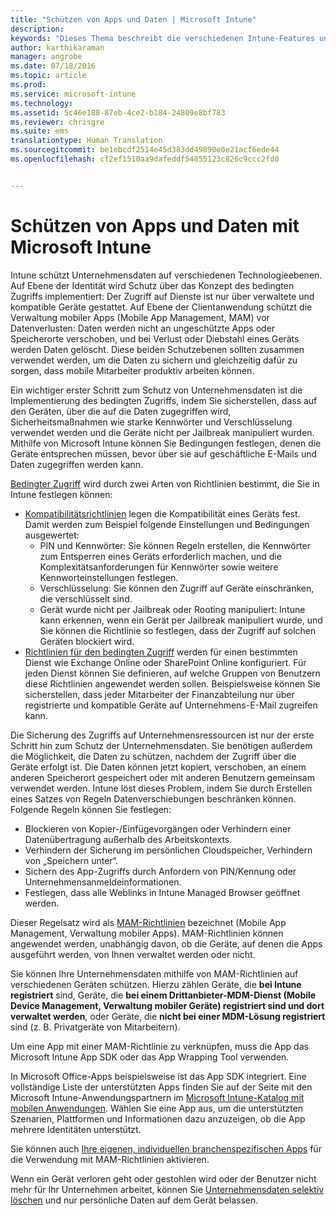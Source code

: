 ```yaml
---
title: "Schützen von Apps und Daten | Microsoft Intune"
description: 
keywords: "Dieses Thema beschreibt die verschiedenen Intune-Features und -Funktionen, die Ihnen zum Schutz Ihrer Unternehmens-Apps und Daten zur Verfügung stehen."
author: karthikaraman
manager: angrobe
ms.date: 07/18/2016
ms.topic: article
ms.prod: 
ms.service: microsoft-intune
ms.technology: 
ms.assetid: 5c46e188-87eb-4ce2-b184-24809e8bf783
ms.reviewer: chrisgre
ms.suite: ems
translationtype: Human Translation
ms.sourcegitcommit: be1ebcdf2514e45d383dd49890e0e21acf6ede44
ms.openlocfilehash: cf2ef1510aa9dafeddf54855123c826c9ccc2fd0


---
```


# Schützen von Apps und Daten mit Microsoft Intune


Intune schützt Unternehmensdaten auf verschiedenen Technologieebenen.  Auf Ebene der Identität wird Schutz über das Konzept des bedingten Zugriffs implementiert: Der Zugriff auf Dienste ist nur über verwaltete und kompatible Geräte gestattet.  Auf Ebene der Clientanwendung schützt die Verwaltung mobiler Apps (Mobile App Management, MAM) vor Datenverlusten: Daten werden nicht an ungeschützte Apps oder Speicherorte verschoben, und bei Verlust oder Diebstahl eines Geräts werden Daten gelöscht.  Diese beiden Schutzebenen sollten zusammen verwendet werden, um die Daten zu sichern und gleichzeitig dafür zu sorgen, dass mobile Mitarbeiter produktiv arbeiten können.

Ein wichtiger erster Schritt zum Schutz von Unternehmensdaten ist die Implementierung des bedingten Zugriffs, indem Sie sicherstellen, dass auf den Geräten, über die auf die Daten zugegriffen wird, Sicherheitsmaßnahmen wie starke Kennwörter und Verschlüsselung verwendet werden und die Geräte nicht per Jailbreak manipuliert wurden. Mithilfe von Microsoft Intune können Sie Bedingungen festlegen, denen die Geräte entsprechen müssen, bevor über sie auf geschäftliche E-Mails und Daten zugegriffen werden kann.

[Bedingter Zugriff](restrict-access-to-email-and-o365-services-with-microsoft-intune.md) wird durch zwei Arten von Richtlinien bestimmt, die Sie in Intune festlegen können:
- [Kompatibilitätsrichtlinien](introduction-to-device-compliance-policies-in-microsoft-intune.md) legen die Kompatibilität eines Geräts fest. Damit werden zum Beispiel folgende Einstellungen und Bedingungen ausgewertet:
  - PIN und Kennwörter: Sie können Regeln erstellen, die Kennwörter zum Entsperren eines Geräts erforderlich machen, und die Komplexitätsanforderungen für Kennwörter sowie weitere Kennworteinstellungen festlegen.
  - Verschlüsselung: Sie können den Zugriff auf Geräte einschränken, die verschlüsselt sind.
  - Gerät wurde nicht per Jailbreak oder Rooting manipuliert: Intune kann erkennen, wenn ein Gerät per Jailbreak manipuliert wurde, und Sie können die Richtlinie so festlegen, dass der Zugriff auf solchen Geräten blockiert wird.
- [Richtlinien für den bedingten Zugriff](restrict-access-to-email-and-o365-services-with-microsoft-intune.md) werden für einen bestimmten Dienst wie Exchange Online oder SharePoint Online konfiguriert. Für jeden Dienst können Sie definieren, auf welche Gruppen von Benutzern diese Richtlinien angewendet werden sollen. Beispielsweise können Sie sicherstellen, dass jeder Mitarbeiter der Finanzabteilung nur über registrierte und kompatible Geräte auf Unternehmens-E-Mail zugreifen kann.

Die Sicherung des Zugriffs auf Unternehmensressourcen ist nur der erste Schritt hin zum Schutz der Unternehmensdaten. Sie benötigen außerdem die Möglichkeit, die Daten zu schützen, nachdem der Zugriff über die Geräte erfolgt ist. Die Daten können jetzt kopiert, verschoben, an einem anderen Speicherort gespeichert oder mit anderen Benutzern gemeinsam verwendet werden. Intune löst dieses Problem, indem Sie durch Erstellen eines Satzes von Regeln Datenverschiebungen beschränken können. Folgende Regeln können Sie festlegen:
- Blockieren von Kopier-/Einfügevorgängen oder Verhindern einer Datenübertragung außerhalb des Arbeitskontexts.
- Verhindern der Sicherung im persönlichen Cloudspeicher, Verhindern von „Speichern unter“.
- Sichern des App-Zugriffs durch Anfordern von PIN/Kennung oder Unternehmensanmeldeinformationen.
- Festlegen, dass alle Weblinks in Intune Managed Browser geöffnet werden.

Dieser Regelsatz wird als [MAM-Richtlinien](protect-app-data-using-mobile-app-management-policies-with-microsoft-intune.md) bezeichnet (Mobile App Management, Verwaltung mobiler Apps).  MAM-Richtlinien können angewendet werden, unabhängig davon, ob die Geräte, auf denen die Apps ausgeführt werden, von Ihnen verwaltet werden oder nicht.  

Sie können Ihre Unternehmensdaten mithilfe von MAM-Richtlinien auf verschiedenen Geräten schützen. Hierzu zählen Geräte, die **bei Intune registriert** sind, Geräte, die **bei einem Drittanbieter-MDM-Dienst (Mobile Device Management, Verwaltung mobiler Geräte) registriert sind und dort verwaltet werden**, oder Geräte, die **nicht bei einer MDM-Lösung registriert** sind (z. B. Privatgeräte von Mitarbeitern).

Um eine App mit einer MAM-Richtlinie zu verknüpfen, muss die App das Microsoft Intune App SDK oder das App Wrapping Tool verwenden.

In Microsoft Office-Apps beispielsweise ist das App SDK integriert. Eine vollständige Liste der unterstützten Apps finden Sie auf der Seite mit den Microsoft Intune-Anwendungspartnern im [Microsoft Intune-Katalog mit mobilen Anwendungen](https://www.microsoft.com/en-us/server-cloud/products/microsoft-intune/partners.aspx). Wählen Sie eine App aus, um die unterstützten Szenarien, Plattformen und Informationen dazu anzuzeigen, ob die App mehrere Identitäten unterstützt.

Sie können auch [Ihre eigenen, individuellen branchenspezifischen Apps](decide-how-to-prepare-apps-for-mobile-application-management-with-microsoft-intune.md) für die Verwendung mit MAM-Richtlinien aktivieren.

Wenn ein Gerät verloren geht oder gestohlen wird oder der Benutzer nicht mehr für Ihr Unternehmen arbeitet, können Sie [Unternehmensdaten selektiv löschen](wipe-managed-company-app-data-with-microsoft-intune.md) und nur persönliche Daten auf dem Gerät belassen.



<!--HONumber=Jul16_HO5-->


